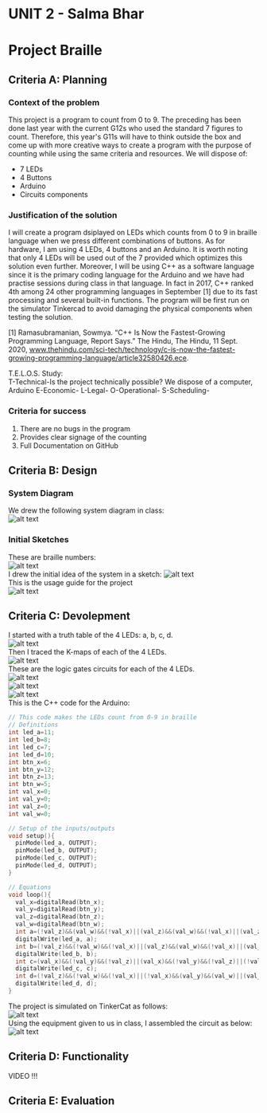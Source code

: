 # UNIT 2 - Salma Bhar
# Project Braille
## Criteria A: Planning
### Context of the problem
This project is a program to count from 0 to 9. The preceding has been done last year with the current G12s who used the standard 7 figures to count. Therefore, this year's G11s will have to think outside the box and come up with more creative ways to create a program with the purpose of counting while using the same criteria and resources. We will dispose of: <br>
- 7 LEDs <br>
- 4 Buttons <br>
- Arduino <br>
- Circuits components <br>

### Justification of the solution
I will create a program dsiplayed on LEDs which counts from 0 to 9 in braille language when we press different combinations of buttons. As for hardware, I am using 4 LEDs, 4 buttons and an Arduino. It is worth noting that only 4 LEDs will be used out of the 7 provided which optimizes this solution even further. Moreover, I will be using C++ as a software language since it is the primary coding language for the Arduino and we have had practise sessions during class in that language. In fact in 2017, C++ ranked 4th among 24 other programming languages in September [1] due to its fast processing and several built-in functions. The program will be first run on the simulator Tinkercad to avoid damaging the physical components when testing the solution. <br>

[1] Ramasubramanian, Sowmya. “C++ Is Now the Fastest-Growing Programming Language, Report Says.” The Hindu, The Hindu, 11 Sept. 2020, www.thehindu.com/sci-tech/technology/c-is-now-the-fastest-growing-programming-language/article32580426.ece. 

T.E.L.O.S. Study: <br>
T-Technical-Is the project technically possible? We dispose of a computer, Arduino
E-Economic-
L-Legal-
O-Operational-
S-Scheduling-
### Criteria for success
1. There are no bugs in the program <br>
2. Provides clear signage of the counting <br>
3. Full Documentation on GitHub <br>

## Criteria B: Design
### System Diagram
We drew the following system diagram in class: <br>
![alt text](systemdiagram.jpg) <br>
### Initial Sketches
These are braille numbers: <br>
![alt text](braillenumbers.png) <br>
I drew the initial idea of the system in a sketch:
![alt text](Braillesketch.jpg) <br>
This is the usage guide for the project <br>
![alt text](usage.png) <br>
## Criteria C: Devolepment
I started with a truth table of the 4 LEDs: a, b, c, d. <br>
![alt text](truthtable.png) <br>
Then I traced the K-maps of each of the 4 LEDs. <br>
![alt text](kmaps.jpg) <br>
These are the logic gates circuits for each of the 4 LEDs. <br>
![alt text](logicgatesa.jpg) <br>
![alt text](logicgatesbc.jpg) <br>
![alt text](logicgatesd.jpg) <br>
This is the C++ code for the Arduino:
```cpp
// This code makes the LEDs count from 0-9 in braille
// Definitions
int led_a=11;
int led_b=8;
int led_c=7;
int led_d=10;
int btn_x=6;
int btn_y=12;
int btn_z=13;
int btn_w=5;
int val_x=0;
int val_y=0;
int val_z=0; 
int val_w=0;  

// Setup of the inputs/outputs
void setup(){
  pinMode(led_a, OUTPUT);
  pinMode(led_b, OUTPUT);
  pinMode(led_c, OUTPUT);
  pinMode(led_d, OUTPUT);
}

// Equations
void loop(){
  val_x=digitalRead(btn_x);
  val_y=digitalRead(btn_y);
  val_z=digitalRead(btn_z);
  val_w=digitalRead(btn_w);
  int a=(!val_z)&&(val_w)&&(!val_x)||(val_z)&&(val_w)&&(!val_x)||(val_z)&&(!val_w)&&(!val_x)||(!val_z)&&(!val_w)&&(!val_x)&&(val_y)||(!val_z)&&(!val_w)&&(val_x)&&(!val_y);
  digitalWrite(led_a, a);
  int b=(!val_z)&&(!val_w)&&(!val_x)||(val_z)&&(val_w)&&(!val_x)||(val_z)&&(!val_w)&&(!val_x)&&(val_y)||(!val_z)&&(val_w)&&(val_x)&&(!val_y);
  digitalWrite(led_b, b);
  int c=(val_x)&&(!val_y)&&(!val_z)||(val_x)&&(!val_y)&&(!val_z)||(!val_x)&&(!val_y)&&(!val_w);
  digitalWrite(led_c, c);
  int d=(!val_z)&&(!val_w)&&(!val_x)||(!val_x)&&(val_y)&&(val_w)||(val_x)&&(!val_y)&&(!val_w)&&(!val_z);
  digitalWrite(led_d, d);
}
```
The project is simulated on TinkerCat as follows: <br>
![alt text](arduinosimulation.png) <br>
Using the equipment given to us in class, I assembled the circuit as below: <br>
![alt text](circuit.jpg) <br>
## Criteria D: Functionality
VIDEO !!!
## Criteria E: Evaluation
